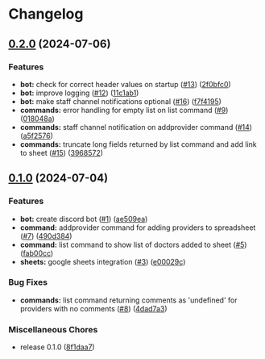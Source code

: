 # Changelog

## [0.2.0](https://github.com/Chattox/discosheets/compare/v0.1.0...v0.2.0) (2024-07-06)


### Features

* **bot:** check for correct header values on startup ([#13](https://github.com/Chattox/discosheets/issues/13)) ([2f0bfc0](https://github.com/Chattox/discosheets/commit/2f0bfc0bf0ebfc82d3d896f6e8f53ac813750ad3))
* **bot:** improve logging ([#12](https://github.com/Chattox/discosheets/issues/12)) ([11c1ab1](https://github.com/Chattox/discosheets/commit/11c1ab1e19a9b46bf74de043684babad7ab5ecdc))
* **bot:** make staff channel notifications optional ([#16](https://github.com/Chattox/discosheets/issues/16)) ([f7f4195](https://github.com/Chattox/discosheets/commit/f7f41953a2371679764ba47ad845a2fcb71281f1))
* **commands:** error handling for empty list on list command ([#9](https://github.com/Chattox/discosheets/issues/9)) ([018048a](https://github.com/Chattox/discosheets/commit/018048a91f685a166499cc7056e33ae02912a4bd))
* **commands:** staff channel notification on addprovider command ([#14](https://github.com/Chattox/discosheets/issues/14)) ([a5f2576](https://github.com/Chattox/discosheets/commit/a5f2576fe7115b82177c1fa982c155564848003e))
* **commands:** truncate long fields returned by list command and add link to sheet ([#15](https://github.com/Chattox/discosheets/issues/15)) ([3968572](https://github.com/Chattox/discosheets/commit/3968572162960e4b7ccab45e50e694fed2879a67))

## [0.1.0](https://github.com/Chattox/discosheets/compare/discosheets-v0.0.1...discosheets-v0.1.0) (2024-07-04)


### Features

* **bot:** create discord bot ([#1](https://github.com/Chattox/discosheets/issues/1)) ([ae509ea](https://github.com/Chattox/discosheets/commit/ae509eae312e7534c68a52578ed1ec9971e80ca8))
* **command:** addprovider command for adding providers to spreadsheet ([#7](https://github.com/Chattox/discosheets/issues/7)) ([490d384](https://github.com/Chattox/discosheets/commit/490d384d54dc38077419d4c91415a727ce6d867c))
* **command:** list command to show list of doctors added to sheet ([#5](https://github.com/Chattox/discosheets/issues/5)) ([fab00cc](https://github.com/Chattox/discosheets/commit/fab00cc9ca2f318d3fe5e9817c4d73e524be310e))
* **sheets:** google sheets integration ([#3](https://github.com/Chattox/discosheets/issues/3)) ([e00029c](https://github.com/Chattox/discosheets/commit/e00029c8d9f5afd01902070b34d63758df669cae))


### Bug Fixes

* **commands:** list command returning comments as 'undefined' for providers with no comments ([#8](https://github.com/Chattox/discosheets/issues/8)) ([4dad7a3](https://github.com/Chattox/discosheets/commit/4dad7a32c3f3814ef520d22377c04274d2ba4a68))


### Miscellaneous Chores

* release 0.1.0 ([8f1daa7](https://github.com/Chattox/discosheets/commit/8f1daa7258b334b1021526ecd9f4841d9e27ff83))
